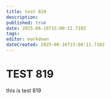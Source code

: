 ```yaml
---
title: test 819
description: 
published: true
date: 2025-06-16T15:00:11.710Z
tags: 
editor: markdown
dateCreated: 2025-06-16T15:00:11.710Z
---
```


# TEST 819
this is test 819

